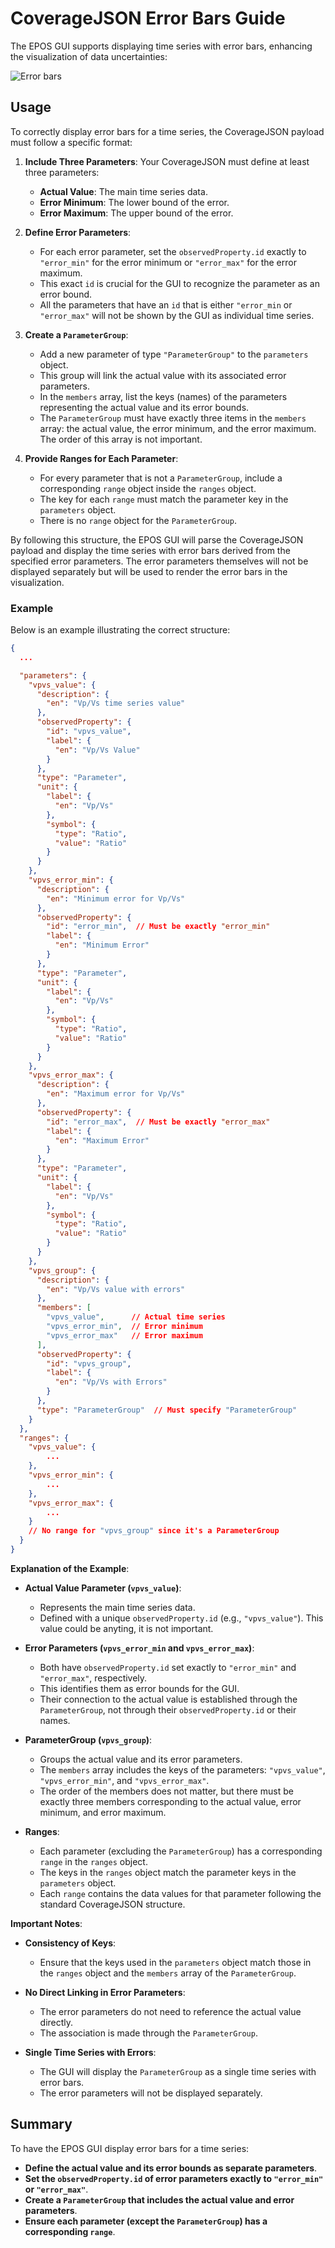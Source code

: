 # CoverageJSON Error Bars Guide

The EPOS GUI supports displaying time series with error bars, enhancing the visualization of data uncertainties:

![Error bars](../../static/img/covjson_error_bars.png)

## Usage

To correctly display error bars for a time series, the CoverageJSON payload must follow a specific format:

1. **Include Three Parameters**: Your CoverageJSON must define at least three parameters:
   - **Actual Value**: The main time series data.
   - **Error Minimum**: The lower bound of the error.
   - **Error Maximum**: The upper bound of the error.

2. **Define Error Parameters**:
   - For each error parameter, set the `observedProperty.id` exactly to `"error_min"` for the error minimum or `"error_max"` for the error maximum.
   - This exact `id` is crucial for the GUI to recognize the parameter as an error bound.
   - All the parameters that have an `id` that is either `"error_min` or `"error_max"` will not be shown by the GUI as individual time series.

3. **Create a `ParameterGroup`**:
   - Add a new parameter of type `"ParameterGroup"` to the `parameters` object.
   - This group will link the actual value with its associated error parameters.
   - In the `members` array, list the keys (names) of the parameters representing the actual value and its error bounds.
   - The `ParameterGroup` must have exactly three items in the `members` array: the actual value, the error minimum, and the error maximum. The order of this array is not important.

4. **Provide Ranges for Each Parameter**:
   - For every parameter that is not a `ParameterGroup`, include a corresponding `range` object inside the `ranges` object.
   - The key for each `range` must match the parameter key in the `parameters` object.
   - There is no `range` object for the `ParameterGroup`.

By following this structure, the EPOS GUI will parse the CoverageJSON payload and display the time series with error bars derived from the specified error parameters. The error parameters themselves will not be displayed separately but will be used to render the error bars in the visualization.

### Example

Below is an example illustrating the correct structure:

```json
{
  ...

  "parameters": {
    "vpvs_value": {
      "description": {
        "en": "Vp/Vs time series value"
      },
      "observedProperty": {
        "id": "vpvs_value",
        "label": {
          "en": "Vp/Vs Value"
        }
      },
      "type": "Parameter",
      "unit": {
        "label": {
          "en": "Vp/Vs"
        },
        "symbol": {
          "type": "Ratio",
          "value": "Ratio"
        }
      }
    },
    "vpvs_error_min": {
      "description": {
        "en": "Minimum error for Vp/Vs"
      },
      "observedProperty": {
        "id": "error_min",  // Must be exactly "error_min"
        "label": {
          "en": "Minimum Error"
        }
      },
      "type": "Parameter",
      "unit": {
        "label": {
          "en": "Vp/Vs"
        },
        "symbol": {
          "type": "Ratio",
          "value": "Ratio"
        }
      }
    },
    "vpvs_error_max": {
      "description": {
        "en": "Maximum error for Vp/Vs"
      },
      "observedProperty": {
        "id": "error_max",  // Must be exactly "error_max"
        "label": {
          "en": "Maximum Error"
        }
      },
      "type": "Parameter",
      "unit": {
        "label": {
          "en": "Vp/Vs"
        },
        "symbol": {
          "type": "Ratio",
          "value": "Ratio"
        }
      }
    },
    "vpvs_group": {
      "description": {
        "en": "Vp/Vs value with errors"
      },
      "members": [
        "vpvs_value",      // Actual time series
        "vpvs_error_min",  // Error minimum
        "vpvs_error_max"   // Error maximum
      ],
      "observedProperty": {
        "id": "vpvs_group",
        "label": {
          "en": "Vp/Vs with Errors"
        }
      },
      "type": "ParameterGroup"  // Must specify "ParameterGroup"
    }
  },
  "ranges": {
    "vpvs_value": {
        ...
    },
    "vpvs_error_min": {
        ...
    },
    "vpvs_error_max": {
        ...
    }
    // No range for "vpvs_group" since it's a ParameterGroup
  }
}
```

**Explanation of the Example**:

- **Actual Value Parameter (`vpvs_value`)**:
  - Represents the main time series data.
  - Defined with a unique `observedProperty.id` (e.g., `"vpvs_value"`). This value could be anyting, it is not important.

- **Error Parameters (`vpvs_error_min` and `vpvs_error_max`)**:
  - Both have `observedProperty.id` set exactly to `"error_min"` and `"error_max"`, respectively.
  - This identifies them as error bounds for the GUI.
  - Their connection to the actual value is established through the `ParameterGroup`, not through their `observedProperty.id` or their names.

- **ParameterGroup (`vpvs_group`)**:
  - Groups the actual value and its error parameters.
  - The `members` array includes the keys of the parameters: `"vpvs_value"`, `"vpvs_error_min"`, and `"vpvs_error_max"`.
  - The order of the members does not matter, but there must be exactly three members corresponding to the actual value, error minimum, and error maximum.

- **Ranges**:
  - Each parameter (excluding the `ParameterGroup`) has a corresponding `range` in the `ranges` object.
  - The keys in the `ranges` object match the parameter keys in the `parameters` object.
  - Each `range` contains the data values for that parameter following the standard CoverageJSON structure.

**Important Notes**:

- **Consistency of Keys**:
  - Ensure that the keys used in the `parameters` object match those in the `ranges` object and the `members` array of the `ParameterGroup`.

- **No Direct Linking in Error Parameters**:
  - The error parameters do not need to reference the actual value directly.
  - The association is made through the `ParameterGroup`.

- **Single Time Series with Errors**:
  - The GUI will display the `ParameterGroup` as a single time series with error bars.
  - The error parameters will not be displayed separately.

## Summary

To have the EPOS GUI display error bars for a time series:

- **Define the actual value and its error bounds as separate parameters**.
- **Set the `observedProperty.id` of error parameters exactly to `"error_min"` or `"error_max"`**.
- **Create a `ParameterGroup` that includes the actual value and error parameters**.
- **Ensure each parameter (except the `ParameterGroup`) has a corresponding `range`**.

